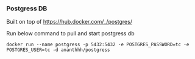 ### Postgress DB

Built on top of https://hub.docker.com/_/postgres/

Run below command to pull and start postgress db
```
docker run --name postgress -p 5432:5432 -e POSTGRES_PASSWORD=tc -e POSTGRES_USER=tc -d ananthhh/postgress
```

